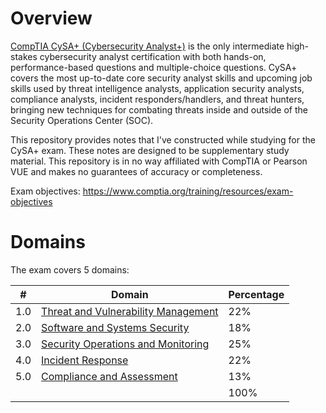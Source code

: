 # Overview
[CompTIA CySA+ (Cybersecurity Analyst+)](https://www.comptia.org/certifications/cybersecurity-analyst) is the only intermediate high-stakes cybersecurity analyst certification with both hands-on, performance-based questions and multiple-choice questions. CySA+ covers the most up-to-date core security analyst skills and upcoming job skills used by threat intelligence analysts, application security analysts, compliance analysts, incident responders/handlers, and threat hunters, bringing new techniques for combating threats inside and outside of the Security Operations Center (SOC).

This repository provides notes that I've constructed while studying for the CySA+ exam. These notes are designed to be supplementary study material. This repository is in no way affiliated with CompTIA or Pearson VUE and makes no guarantees of accuracy or completeness.

Exam objectives: https://www.comptia.org/training/resources/exam-objectives

# Domains
The exam covers 5 domains:

| # | Domain   | Percentage|
|---|---|---|
|1.0 | [Threat and Vulnerability Management](https://github.com/erich-tech/CySA_Plus/tree/main/Domain_1#readme) | 22%|
|2.0 | [Software and Systems Security](https://github.com/erich-tech/CySA_Plus/tree/main/Domain_2#readme) | 18%|
|3.0 | [Security Operations and Monitoring](https://github.com/erich-tech/CySA_Plus/tree/main/Domain_3#readme) | 25%|
|4.0 | [Incident Response](https://github.com/erich-tech/CySA_Plus/tree/main/Domain_4#readme) | 22%|
|5.0 | [Compliance and Assessment](https://github.com/erich-tech/CySA_Plus/tree/main/Domain_5#readme) | 13%|
| | | 100%|
